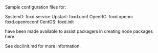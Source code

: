 Sample configuration files for:

SystemD: foxd.service
Upstart: foxd.conf
OpenRC:  foxd.openrc
         foxd.openrcconf
CentOS:  foxd.init

have been made available to assist packagers in creating node packages here.

See doc/init.md for more information.
